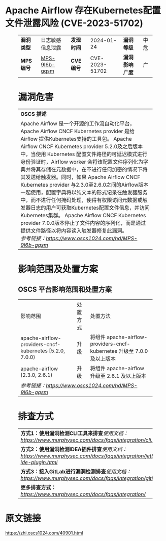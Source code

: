 # Apache Airflow 存在Kubernetes配置文件泄露风险 (CVE-2023-51702)
<figure class="wp-block-table">
    <table>
        <tbody>
        <tr>
            <td><strong>漏洞类型</strong></td>
            <td>日志敏感信息泄露</td>
            <td><strong>发现时间</strong></td>
            <td>2024-01-24</td>
            <td><strong>漏洞等级</strong></td>
            <td>中危</td>
        </tr>
        <tr>
            <td><strong>MPS编号</strong></td>
            <td><a href="https://www.oscs1024.com/hd/MPS-9l6b-gqsm">MPS-9l6b-gqsm</a></td>
            <td><strong>CVE编号</strong></td>
            <td>CVE-2023-51702</td>
            <td><strong>漏洞影响广度</strong></td>
            <td>广</td>
        </tr>
        </tbody>
    </table>
</figure>


<figure class="wp-block-table">
    <h1 class="wp-block-heading">漏洞危害</h1>
    <table>
        <tbody>
        <tr>
            <td><strong>OSCS 描述</strong></td>
        </tr>
        <tr>
            <td>Apache Airflow 是一个开源的工作流自动化平台，Apache Airflow CNCF Kubernetes provider 是给 Airflow 提供Kubernetes支持的工具包。
Apache Airflow CNCF Kubernetes provider 5.2.0及之后版本中，当使用 Kubernetes 配置文件路径的可延迟模式进行身份验证时，Airflow worker 会将该配置文件序列化为字典并将其存储在元数据中，在不进行任何加密的情况下将其发送给触发器。同时，如果 Apache Airflow CNCF Kubernetes provider 与2.3.0至2.6.0之间的Airflow版本一起使用，配置字典将以纯文本的形式记录在触发器服务中，而不进行任何掩码处理，使得有权限访问元数据或触发器日志的用户可获取Kubernetes配置文件信息，并访问Kubernetes集群。
Apache Airflow CNCF Kubernetes provider 7.0.0版本停止了文件内容的序列化，而是通过提供文件路径以将内容读入触发器修复此漏洞。<br><em>参考链接：<a
                    href="https://www.oscs1024.com/hd/MPS-9l6b-gqsm">https://www.oscs1024.com/hd/MPS-9l6b-gqsm</a></em>
            </td>
        </tr>
        </tbody>
    </table>
</figure>


<figure class="wp-block-table alignleft">
    <h1 class="wp-block-heading">影响范围及处置方案</h1>
    <h2 class="wp-block-heading"><strong>OSCS</strong> <strong>平台影响范围和处置方案</strong></h2>
    <table>
        <tbody>
        <tr>
            <td>影响范围</td>
            <td>处置方式</td>
            <td>处置方法</td>
        </tr>
        <tr><td rowspan="1">apache-airflow-providers-cncf-kubernetes [5.2.0, 7.0.0)</td><td>升级</td><td>将组件 apache-airflow-providers-cncf-kubernetes 升级至 7.0.0 及以上版本</td></tr><tr><td rowspan="1">apache-airflow [2.3.0, 2.6.1)</td><td>升级</td><td>将组件 apache-airflow 升级至 2.6.1 及以上版本</td></tr>
        <tr>
            <td colspan="3"><em>参考链接：</em><em><a
                    href="https://www.oscs1024.com/hd/MPS-9l6b-gqsm">https://www.oscs1024.com/hd/MPS-9l6b-gqsm</a></em></td>
        </tr>
        </tbody>
    </table>
</figure>


<figure class="wp-block-table">
    <h1 class="wp-block-heading">排查方式</h1>
    <table>
        <tbody>
        <tr>
            <td><strong>方式1：使用漏洞检测CLI工具来排查</strong><em>使用文档：<a
                    href="https://www.murphysec.com/docs/faqs/integration/cli.html">https://www.murphysec.com/docs/faqs/integration/cli.html</a></em>
            </td>
        </tr>
        <tr>
            <td><strong>方式2：使用漏洞检测IDEA插件排查</strong><em>使用文档：<a
                    href="https://www.murphysec.com/docs/faqs/integration/jetbrains-ide-plugin.html">https://www.murphysec.com/docs/faqs/integration/jetbrains-ide-plugin.html</a></em>
            </td>
        </tr>
        <tr>
            <td><strong>方式3：接入GitLab进行漏洞检测排查</strong><em>使用文档：<a
                    href="https://www.murphysec.com/docs/faqs/integration/gitlab.html">https://www.murphysec.com/docs/faqs/integration/gitlab.html</a></em>
            </td>
        </tr>
        <tr>
            <td><strong>更多排查方式：</strong><em><a
                    href="https://www.murphysec.com/docs/faqs/integration/">https://www.murphysec.com/docs/faqs/integration/</a></em>
            </td>
        </tr>
        </tbody>
    </table>
</figure>
<h1>原文链接</h1>
<p><a href="https://zhi.oscs1024.com/40901.html">https://zhi.oscs1024.com/40901.html</a></p>